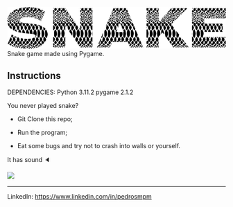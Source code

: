 <img src="./assets/images/snake_title"/>

<br>
Snake game made using Pygame.

## Instructions

DEPENDENCIES:
Python 3.11.2
pygame 2.1.2

You never played snake?

- Git Clone this repo;

- Run the program;

- Eat some bugs and try not to crash into walls or yourself.

It has sound 🔈

<img src="./assets/images/snake.gif"/>

--------
LinkedIn: https://www.linkedin.com/in/pedrosmpm


